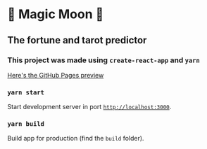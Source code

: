 # 🌙 Magic Moon 🔮

## The fortune and tarot predictor

### This project was made using `create-react-app` and `yarn`

[Here's the GitHub Pages preview](https://anerak.github.io/magicmoon)

### `yarn start`

Start development server in port [`http://localhost:3000`](http://localhost:3000).

### `yarn build`

Build app for production (find the `build` folder).
